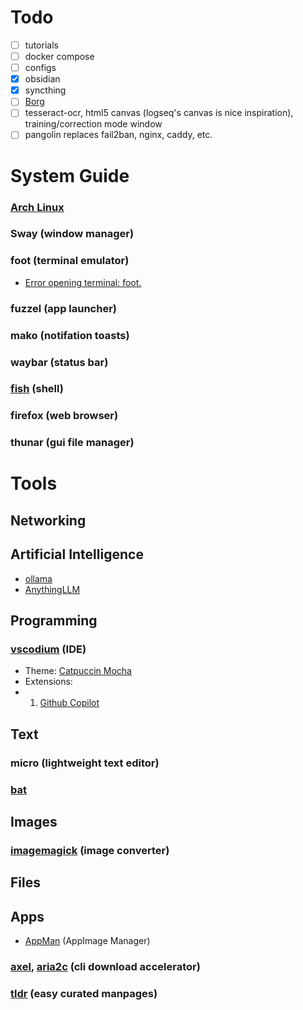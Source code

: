 # Todo
- [ ] tutorials
- [ ] docker compose
- [ ] configs
- [x] obsidian
- [x] syncthing
- [ ] [Borg](https://borgbackup.readthedocs.io/en/stable/)
- [ ] tesseract-ocr, html5 canvas (logseq's canvas is nice inspiration), training/correction mode window
- [ ] pangolin replaces fail2ban, nginx, caddy, etc.
# System Guide
### [Arch Linux](https://wiki.archlinux.org/title/Installation_guide)
### Sway (window manager)
### foot (terminal emulator)
- [Error opening terminal: foot.](https://codeberg.org/dnkl/foot/issues/718#issuecomment-264334)
### fuzzel (app launcher)
### mako (notifation toasts)
### waybar (status bar)
### [fish](https://fishshell.com/docs/current/index.html) (shell)
### firefox (web browser)
### thunar (gui file manager)

# Tools
## Networking
## Artificial Intelligence
- [ollama](https://ollama.com/download)
- [AnythingLLM](https://github.com/Mintplex-Labs/anything-llm)
## Programming
### [vscodium](https://github.com/VSCodium/vscodium?tab=readme-ov-file#install-on-arch-linux) (IDE)
- Theme: [Catpuccin Mocha](https://github.com/catppuccin/vscode)
- Extensions:
- 1. [Github Copilot](https://github.com/VSCodium/vscodium/discussions/1487)
## Text
### micro (lightweight text editor)
### [bat](https://github.com/sharkdp/bat)
## Images
### [imagemagick](https://imagemagick.org/script/command-line-tools.php) (image converter)
## Files
## Apps
- [AppMan](https://github.com/ivan-hc/AM) (AppImage Manager)
### [axel](https://github.com/axel-download-accelerator/axel), [aria2c](https://github.com/aria2/aria2) (cli download accelerator)
### [tldr](https://github.com/tldr-pages/tlrc) (easy curated manpages)
